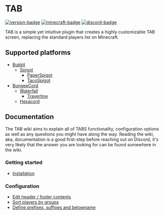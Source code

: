 # TAB
[![version-badge][version-badge]][spigot]
[![minecraft-badge][minecraft-badge]][spigot-download]
[![discord-badge][discord-badge]][discord]

TAB is a simple yet intuitive plugin that creates a highly customizable TAB screen, replacing the standard players list on Minecraft.

## Supported platforms

* [Bukkit](https://bukkit.org/)
  * [Spigot](https://www.spigotmc.org/)
    * [PaperSpigot](https://papermc.io/)
    * [TacoSpigot](https://tacospigot.github.io/)
* [BungeeCord](https://www.spigotmc.org/wiki/bungeecord/)
  * [Waterfall](https://github.com/PaperMC/Waterfall)
    * [Travertine](https://github.com/PaperMC/Travertine)
  * [Hexacord](https://github.com/CronixMC/HexaCord)

## Documentation
The TAB wiki aims to explain all of TABS functionality, configuration options as well as any questions you might have along the way. Reading the wiki, aka, documentation is a good first-step before reaching out on Discord, it's very likely that the answer you are looking for can be found somewhere in the wiki.

### Getting started
* [Installation](https://github.com/NEZNAMY/TAB/wiki/Installation)

### Configuration
* [Edit header / footer contents]()
* [Sort players by groups]()
* [Define prefixes, suffixes and belowname]()

[spigot]: https://www.spigotmc.org/resources/tab-1-8-x-1-14-4-reborn.57806/
[spigot-download]: https://www.spigotmc.org/resources/tab-1-8-x-1-14-4-reborn.57806/updates
[discord]: https://discord.gg/yx4THeU
[version-badge]: https://img.shields.io/badge/Version-2.5.1-green.svg
[minecraft-badge]: https://img.shields.io/badge/Minecraft-1.8.0%20--%201.14.4-blue.svg
[discord-badge]: https://img.shields.io/discord/464328633239207938.svg?label=Discord
